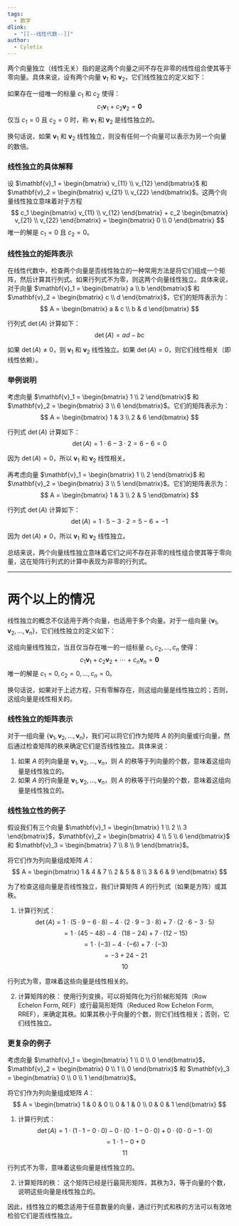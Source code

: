 ```yaml
---
tags:
  - 数学
dlink:
  - "[[--线性代数--]]"
author:
  - Cyletix
---
```

两个向量独立（线性无关）指的是这两个向量之间不存在非零的线性组合使其等于零向量。具体来说，设有两个向量 $\mathbf{v}_1$ 和 $\mathbf{v}_2$，它们线性独立的定义如下：

如果存在一组唯一的标量 $c_1$ 和 $c_2$ 使得：
$$
c_1 \mathbf{v}_1 + c_2 \mathbf{v}_2 = \mathbf{0}
$$
仅当 $c_1 = 0$ 且 $c_2 = 0$ 时，称 $\mathbf{v}_1$ 和 $\mathbf{v}_2$ 是线性独立的。

换句话说，如果 $\mathbf{v}_1$ 和 $\mathbf{v}_2$ 线性独立，则没有任何一个向量可以表示为另一个向量的数倍。

### 线性独立的具体解释

设 $\mathbf{v}_1 = \begin{bmatrix} v_{11} \\ v_{12} \end{bmatrix}$ 和 $\mathbf{v}_2 = \begin{bmatrix} v_{21} \\ v_{22} \end{bmatrix}$。这两个向量线性独立意味着对于方程
$$
c_1 \begin{bmatrix} v_{11} \\ v_{12} \end{bmatrix} + c_2 \begin{bmatrix} v_{21} \\ v_{22} \end{bmatrix} = \begin{bmatrix} 0 \\ 0 \end{bmatrix}
$$
唯一的解是 $c_1 = 0$ 且 $c_2 = 0$。

### 线性独立的矩阵表示

在线性代数中，检查两个向量是否线性独立的一种常用方法是将它们组成一个矩阵，然后计算其行列式。如果行列式不为零，则这两个向量线性独立。具体来说，对于向量 $\mathbf{v}_1 = \begin{bmatrix} a \\ b \end{bmatrix}$ 和 $\mathbf{v}_2 = \begin{bmatrix} c \\ d \end{bmatrix}$，它们的矩阵表示为：
$$
A = \begin{bmatrix} a & c \\ b & d \end{bmatrix}
$$

行列式 $\det(A)$ 计算如下：
$$
\det(A) = ad - bc
$$

如果 $\det(A) \neq 0$，则 $\mathbf{v}_1$ 和 $\mathbf{v}_2$ 线性独立。如果 $\det(A) = 0$，则它们线性相关（即线性依赖）。

### 举例说明

考虑向量 $\mathbf{v}_1 = \begin{bmatrix} 1 \\ 2 \end{bmatrix}$ 和 $\mathbf{v}_2 = \begin{bmatrix} 3 \\ 6 \end{bmatrix}$。它们的矩阵表示为：
$$
A = \begin{bmatrix} 1 & 3 \\ 2 & 6 \end{bmatrix}
$$

行列式 $\det(A)$ 计算如下：
$$
\det(A) = 1 \cdot 6 - 3 \cdot 2 = 6 - 6 = 0
$$

因为 $\det(A) = 0$，所以 $\mathbf{v}_1$ 和 $\mathbf{v}_2$ 线性相关。

再考虑向量 $\mathbf{v}_1 = \begin{bmatrix} 1 \\ 2 \end{bmatrix}$ 和 $\mathbf{v}_2 = \begin{bmatrix} 3 \\ 5 \end{bmatrix}$。它们的矩阵表示为：
$$
A = \begin{bmatrix} 1 & 3 \\ 2 & 5 \end{bmatrix}
$$

行列式 $\det(A)$ 计算如下：
$$
\det(A) = 1 \cdot 5 - 3 \cdot 2 = 5 - 6 = -1
$$

因为 $\det(A) \neq 0$，所以 $\mathbf{v}_1$ 和 $\mathbf{v}_2$ 线性独立。

总结来说，两个向量线性独立意味着它们之间不存在非零的线性组合使其等于零向量，这在矩阵行列式的计算中表现为非零的行列式。


---
# 两个以上的情况

线性独立的概念不仅适用于两个向量，也适用于多个向量。对于一组向量 $\{\mathbf{v}_1, \mathbf{v}_2, \ldots, \mathbf{v}_n\}$，它们线性独立的定义如下：

这组向量线性独立，当且仅当存在唯一的一组标量 $c_1, c_2, \ldots, c_n$ 使得：
$$
c_1 \mathbf{v}_1 + c_2 \mathbf{v}_2 + \cdots + c_n \mathbf{v}_n = \mathbf{0}
$$
唯一的解是 $c_1 = 0, c_2 = 0, \ldots, c_n = 0$。

换句话说，如果对于上述方程，只有零解存在，则这组向量是线性独立的；否则，这组向量是线性相关的。

### 线性独立的矩阵表示

对于一组向量 $\{\mathbf{v}_1, \mathbf{v}_2, \ldots, \mathbf{v}_n\}$，我们可以将它们作为矩阵 $A$ 的列向量或行向量，然后通过检查矩阵的秩来确定它们是否线性独立。具体来说：

1. 如果 $A$ 的列向量是 $\mathbf{v}_1, \mathbf{v}_2, \ldots, \mathbf{v}_n$，则 $A$ 的秩等于列向量的个数，意味着这组向量是线性独立的。
2. 如果 $A$ 的行向量是 $\mathbf{v}_1, \mathbf{v}_2, \ldots, \mathbf{v}_n$，则 $A$ 的秩等于行向量的个数，意味着这组向量是线性独立的。

### 线性独立性的例子

假设我们有三个向量 $\mathbf{v}_1 = \begin{bmatrix} 1 \\ 2 \\ 3 \end{bmatrix}$，$\mathbf{v}_2 = \begin{bmatrix} 4 \\ 5 \\ 6 \end{bmatrix}$ 和 $\mathbf{v}_3 = \begin{bmatrix} 7 \\ 8 \\ 9 \end{bmatrix}$。

将它们作为列向量组成矩阵 $A$：
$$
A = \begin{bmatrix}
1 & 4 & 7 \\
2 & 5 & 8 \\
3 & 6 & 9
\end{bmatrix}
$$

为了检查这组向量是否线性独立，我们计算矩阵 $A$ 的行列式（如果是方阵）或其秩。

1. 计算行列式：
$$
\det(A) = 1 \cdot (5 \cdot 9 - 6 \cdot 8) - 4 \cdot (2 \cdot 9 - 3 \cdot 8) + 7 \cdot (2 \cdot 6 - 3 \cdot 5)
$$
$$
= 1 \cdot (45 - 48) - 4 \cdot (18 - 24) + 7 \cdot (12 - 15)
$$
$$
= 1 \cdot (-3) - 4 \cdot (-6) + 7 \cdot (-3)
$$
$$
= -3 + 24 - 21
$$
$$
1 0
$$

行列式为零，意味着这些向量是线性相关的。

2. 计算矩阵的秩：
使用行列变换，可以将矩阵化为行阶梯形矩阵（Row Echelon Form, REF）或行最简形矩阵（Reduced Row Echelon Form, RREF），来确定其秩。如果其秩小于向量的个数，则它们线性相关；否则，它们线性独立。

### 更复杂的例子

考虑向量 $\mathbf{v}_1 = \begin{bmatrix} 1 \\ 0 \\ 0 \end{bmatrix}$，$\mathbf{v}_2 = \begin{bmatrix} 0 \\ 1 \\ 0 \end{bmatrix}$ 和 $\mathbf{v}_3 = \begin{bmatrix} 0 \\ 0 \\ 1 \end{bmatrix}$。

将它们作为列向量组成矩阵 $A$：
$$
A = \begin{bmatrix}
1 & 0 & 0 \\
0 & 1 & 0 \\
0 & 0 & 1
\end{bmatrix}
$$

1. 计算行列式：
$$
\det(A) = 1 \cdot (1 \cdot 1 - 0 \cdot 0) - 0 \cdot (0 \cdot 1 - 0 \cdot 0) + 0 \cdot (0 \cdot 0 - 1 \cdot 0)
$$
$$
= 1 \cdot 1 - 0 + 0
$$
$$
1 1
$$

行列式不为零，意味着这些向量是线性独立的。

2. 计算矩阵的秩：
这个矩阵已经是行最简形矩阵，其秩为3，等于向量的个数，说明这些向量是线性独立的。

因此，线性独立的概念适用于任意数量的向量，通过行列式和秩的方法可以有效地检验它们是否线性独立。